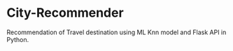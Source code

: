 # City-Recommender
Recommendation of Travel destination using ML Knn model and Flask API in Python.
